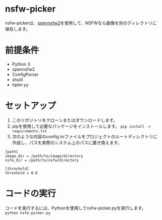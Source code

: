 # nsfw-picker
nsfw-pickerは、[opennsfw2](https://github.com/bhky/opennsfw2)を使用して、NSFWなら画像を別のディレクトリに保存します。

# 前提条件
- Python 3
- opennsfw2
- ConfigParser
- shutil
- tqdm
yy

# セットアップ
1. このリポジトリをクローンまたはダウンロードします。
2. pipを使用して必要なパッケージをインストールします。
`pip install -r requirements.txt`
3. 次のような内容のconfig.iniファイルをプロジェクトのルートディレクトリに作成し、パスを実際のシステム上のパスに置き換えます。
```
[path]
image_dir = /path/to/image/directory
nsfw_dir = /path/to/nsfw/directory

[threshold]
threshold = 0.8
```
# コードの実行
コードを実行するには、Pythonを使用してnsfw-picker.pyを実行します。
`python nsfw-picker.py`
